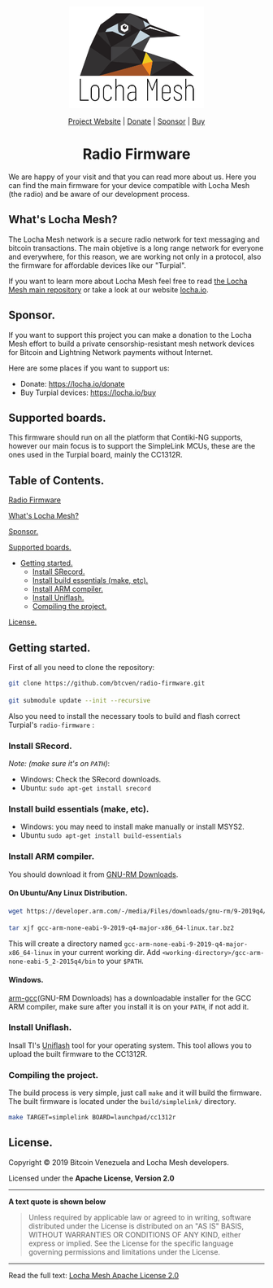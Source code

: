 <p align="center">
  <a href="https://locha.io/">
  <img height="200px" src="doc/LogotipoTurpial-Color.20-09-19.svg">
  </a>
</p>

<p align="center">
  <a href="https://locha.io/">Project Website</a> |
  <a href="https://locha.io/donate">Donate</a> |
  <a href="https://github.com/sponsors/rdymac">Sponsor</a> |
  <a href="https://locha.io/buy">Buy</a>
</p>

<h1 align="center">Radio Firmware</h1>

We are happy of your visit and that you can read more about us. Here you can
find the main firmware for your device compatible with Locha Mesh (the radio)
and be aware of our development process.

## What's Locha Mesh?

The Locha Mesh network is a secure radio network for text messaging and bitcoin
transactions. The main objetive is a long range network for everyone and
everywhere, for this reason, we are working not only in a protocol, also the
firmware for affordable devices like our "Turpial".

If you want to learn more about Locha Mesh feel free to read
[the Locha Mesh main repository](https://github.com/btcven/locha) or take a
look at our website [locha.io](https://www.locha.io).

## Sponsor.

If you want to support this project you can make a donation to the Locha Mesh
effort to build a private censorship-resistant mesh network devices for Bitcoin and Lightning Network payments without Internet.

Here are some places if you want to support us:

- Donate: https://locha.io/donate
- Buy Turpial devices: https://locha.io/buy

## Supported boards.

This firmware should run on all the platform that Contiki-NG supports, however
our main focus is to support the SimpleLink MCUs, these are the ones used in
the Turpial board, mainly the CC1312R.

## Table of Contents.

[Radio Firmware](#radio-firmware)

[What's Locha Mesh?](#whats-locha-mesh)

[Sponsor.](#sponsor)

[Supported boards.](#supported-boards)

* [Getting started.](#getting-started)
  - [Install SRecord.](#install-srecord)
  - [Install build essentials (make, etc).](#install-build-essentials-make-etc)
  - [Install ARM compiler.](#install-arm-compiler)
  - [Install Uniflash.](#install-uniflash)
  - [Compiling the project.](#compiling-the-project)

[License.](#license)

## Getting started.

First of all you need to clone the repository:

```bash
git clone https://github.com/btcven/radio-firmware.git

git submodule update --init --recursive
```

Also you need to install the necessary tools to build and flash correct
Turpial's `radio-firmware` :

### Install SRecord.

*Note: (make sure it's on `PATH`)*:

- Windows: Check the SRecord downloads.
- Ubuntu: `sudo apt-get install srecord`

### Install build essentials (make, etc).

- Windows: you may need to install make manually or install MSYS2.
- Ubuntu `sudo apt-get install build-essentials`

### Install ARM compiler.

You should download it from [GNU-RM Downloads][arm-gcc].

#### On Ubuntu/Any Linux Distribution.

```bash
wget https://developer.arm.com/-/media/Files/downloads/gnu-rm/9-2019q4/RC2.1/gcc-arm-none-eabi-9-2019-q4-major-x86_64-linux.tar.bz2

tar xjf gcc-arm-none-eabi-9-2019-q4-major-x86_64-linux.tar.bz2
```

This will create a directory named
`gcc-arm-none-eabi-9-2019-q4-major-x86_64-linux` in your current working dir.
Add `<working-directory>/gcc-arm-none-eabi-5_2-2015q4/bin` to your `$PATH`.

#### Windows.

[arm-gcc](GNU-RM Downloads) has a downloadable installer for the GCC ARM
compiler, make sure after you install it is on your `PATH`, if not add it.

### Install Uniflash.

Insall TI's [Uniflash][uniflash] tool for your operating system. This tool
allows you to upload the built firmware to the CC1312R.

### Compiling the project.

The build process is very simple, just call `make` and it will build the
firmware. The built firmware is located under the `build/simplelink/`
directory.

```bash
make TARGET=simplelink BOARD=launchpad/cc1312r
```

[arm-gcc]: https://developer.arm.com/open-source/gnu-toolchain/gnu-rm/downloads 
[uniflash]: https://www.ti.com/tool/UNIFLASH

## License.

Copyright © 2019 Bitcoin Venezuela and Locha Mesh developers.

Licensed under the **Apache License, Version 2.0**

---
**A text quote is shown below**

>Unless required by applicable law or agreed to in writing, software
distributed under the License is distributed on an "AS IS" BASIS,
WITHOUT WARRANTIES OR CONDITIONS OF ANY KIND, either express or implied.
See the License for the specific language governing permissions and
limitations under the License.
___
Read the full text:
[Locha Mesh Apache License 2.0](LICENSE)
